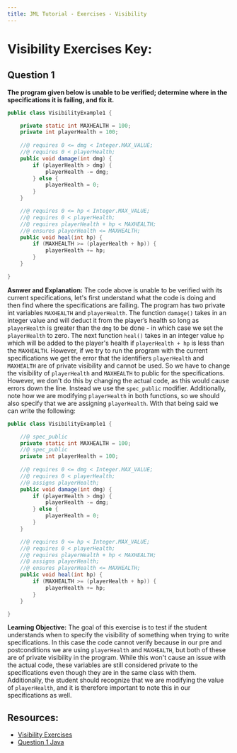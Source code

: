 ```yaml
---
title: JML Tutorial - Exercises - Visibility
---
```

# Visibility Exercises Key:
## **Question 1**
**The program given below is unable to be verified; determine where in the specifications it is failing, and fix it.**
```Java
public class VisibilityExample1 {

	private static int MAXHEALTH = 100;
	private int playerHealth = 100;
	
	//@ requires 0 <= dmg < Integer.MAX_VALUE;
	//@ requires 0 < playerHealth;
	public void damage(int dmg) {
		if (playerHealth > dmg) {
			playerHealth -= dmg;
		} else {
			playerHealth = 0;
		}
	}

	//@ requires 0 <= hp < Integer.MAX_VALUE;
	//@ requires 0 < playerHealth;
	//@ requires playerHealth + hp < MAXHEALTH;
	//@ ensures playerHealth <= MAXHEALTH;
	public void heal(int hp) {
		if (MAXHEALTH >= (playerHealth + hp)) {
			playerHealth += hp;
		}
	}

}
```
**Asnwer and Explanation:**
The code above is unable to be verified with its current specifications, let's first understand what the code is doing and then find where the specifications are failing. The program has two private int variables `MAXHEALTH` and `playerHealth`. The function `damage()` takes in an integer value and will deduct it from the player’s health so long as `playerHealth` is greater than the `dmg` to be done - in which case we set the `playerHealth` to zero. The next function `heal()` takes in an integer value `hp` which will be added to the player's health if `playerHealth + hp` is less than the `MAXHEALTH`. However, if we try to run the program with the current specifications we get the error that the identifiers `playerHealth` and `MAXHEALTH` are of private visibility and cannot be used. So we have to change the visibility of `playerHealth` and `MAXHEALTH` to public for the specifications. However,  we don't do this by changing the actual code, as this would cause errors down the line. Instead we use the `spec_public` modifier. Additionally, note how we are modifying `playerHealth` in both functions, so we should also specify that we are assigning `playerHealth`. With that being said we can write the following:
```Java
public class VisibilityExample1 {

	//@ spec_public
	private static int MAXHEALTH = 100;
	//@ spec_public
	private int playerHealth = 100;
	
	//@ requires 0 <= dmg < Integer.MAX_VALUE;
	//@ requires 0 < playerHealth;
	//@ assigns playerHealth;
	public void damage(int dmg) {
		if (playerHealth > dmg) {
			playerHealth -= dmg;
		} else {
			playerHealth = 0;
		}
	}

	//@ requires 0 <= hp < Integer.MAX_VALUE;
	//@ requires 0 < playerHealth;
	//@ requires playerHealth + hp < MAXHEALTH;
	//@ assigns playerHealth;
	//@ ensures playerHealth <= MAXHEALTH;
	public void heal(int hp) {
		if (MAXHEALTH >= (playerHealth + hp)) {
			playerHealth += hp;
		}
	}

}
```
**Learning Objective:** 
The goal of this exercise is to test if the student understands when to specify the visibility of something when trying to write specifications. In this case the code cannot verify because in our pre and postconditions we are using `playerHealth` and `MAXHEALTH`, but both of these are of private visibility in the program. While this won't cause an issue with the actual code, these variables are still considered private to the specifications even though they are in the same class with them. Additionally, the student should recognize that we are modifying the value of `playerHealth`, and it is therefore important to note this in our specifications as well.

## **Resources:**
+ [Visibility Exercises](VisibilityEx.md)
+ [Question 1 Java](VisibilityExample1.java)

